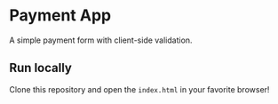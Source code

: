 # Payment App

A simple payment form with client-side validation.


## Run locally

Clone this repository and open the `index.html` in your favorite browser!